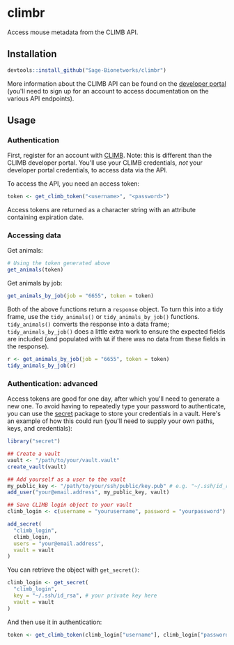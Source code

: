 # climbr

Access mouse metadata from the CLIMB API.

## Installation

``` r
devtools::install_github("Sage-Bionetworks/climbr")
```

More information about the CLIMB API can be found on the
[developer portal](https://climb.portal.azure-api.net/) 
(you'll need to sign up for an account to access documentation on the various
API endpoints).

## Usage

### Authentication

First, register for an account with [CLIMB](https://climb.bio/). Note: this is
different than the CLIMB developer portal. You'll use your CLIMB credentials,
_not_ your developer portal credentials, to access data via the API.

To access the API, you need an access token:

``` r
token <- get_climb_token("<username>", "<password>")
```

Access tokens are returned as a character string with an attribute containing
expiration date.

### Accessing data

Get animals:

``` r
# Using the token generated above
get_animals(token)
```

Get animals by job:

``` r
get_animals_by_job(job = "6655", token = token)
```

Both of the above functions return a `response` object. To turn this into a tidy
frame, use the `tidy_animals()` or `tidy_animals_by_job()` functions.
`tidy_animals()` converts the response into a data frame;
`tidy_animals_by_job()` does a little extra work to ensure the expected fields
are included (and populated with `NA` if there was no data from these fields in
the response).

``` r
r <- get_animals_by_job(job = "6655", token = token)
tidy_animals_by_job(r)
```

### Authentication: advanced

Access tokens are good for one day, after which you'll need to generate a new
one. To avoid having to repeatedly type your password to authenticate, you can
use the [secret](https://github.com/gaborcsardi/secret) package to store your
credentials in a vault. Here's an example of how this could run (you'll need to
supply your own paths, keys, and credentials):

```r
library("secret")

## Create a vault
vault <- "/path/to/your/vault.vault"
create_vault(vault)

## Add yourself as a user to the vault
my_public_key <- "/path/to/your/ssh/public/key.pub" # e.g. "~/.ssh/id_rsa.pub"
add_user("your@email.address", my_public_key, vault)

## Save CLIMB login object to your vault
climb_login <- c(username = "yourusername", password = "yourpassword")

add_secret(
  "climb_login",
  climb_login,
  users = "your@email.address",
  vault = vault
)
```


You can retrieve the object with `get_secret()`:

```r
climb_login <- get_secret(
  "climb_login",
  key = "~/.ssh/id_rsa", # your private key here
  vault = vault
)
```

And then use it in authentication:

```r
token <- get_climb_token(climb_login["username"], climb_login["password"])
```
